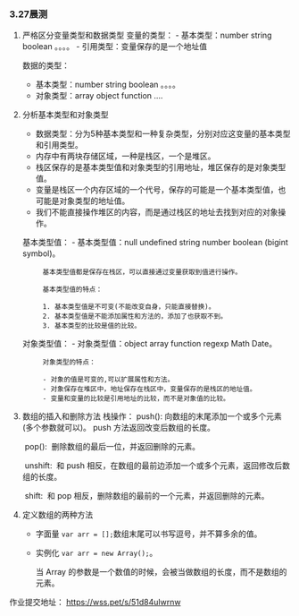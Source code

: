 ### 3.27晨测
1. 严格区分变量类型和数据类型
    变量的类型：
       - 基本类型：number string boolean 。。。。
       - 引用类型：变量保存的是一个地址值

    数据的类型：

    - 基本类型：number string boolean 。。。。
    - 对象类型：array object function ....

2. 分析基本类型和对象类型
    - 数据类型：分为5种基本类型和一种复杂类型，分别对应这变量的基本类型和引用类型。
    - 内存中有两块存储区域，一种是栈区，一个是堆区。
    - 栈区保存的是基本类型值和对象类型的引用地址，堆区保存的是对象类型值。
    - 变量是栈区一个内存区域的一个代号，保存的可能是一个基本类型值，也可能是对象类型的地址值。
    - 我们不能直接操作堆区的内容，而是通过栈区的地址去找到对应的对象操作。

    基本类型值：
       - 基本类型值：null undefined string number boolean (bigint symbol)。

            基本类型值都是保存在栈区，可以直接通过变量获取到值进行操作。

            基本类型值的特点：    

            1. 基本类型值是不可变(不能改变自身，只能直接替换)。
            2. 基本类型值是不能添加属性和方法的，添加了也获取不到。
            3. 基本类型的比较是值的比较。

    对象类型值：
       - 对象类型值：object array function regexp Math Date。

            对象类型的特点：

            - 对象的值是可变的,可以扩展属性和方法。
            - 对象保存在堆区中，地址保存在栈区中，变量保存的是栈区的地址值。
            - 变量和变量的比较是引用地址的比较，而不是对象值的比较。

3. 数组的插入和删除方法
    栈操作：
       push():
            向数组的末尾添加一个或多个元素(多个参数就可以)。
            push 方法返回改变后数组的长度。

    ​	pop():
    ​    删除数组的最后一位，并返回删除的元素。
    
    ​	unshift:
    ​        和 push 相反，在数组的最前边添加一个或多个元素，返回修改后数组的长度。
    
    ​	shift:
    ​    和 pop 相反，删除数组的最前的一个元素，并返回删除的元素。

    
    
4. 定义数组的两种方法
    - 字面量 `var arr = [];`数组末尾可以书写逗号，并不算多余的值。
    - 实例化 `var arr = new Array();`。

        当 Array 的参数是一个数值的时候，会被当做数组的长度，而不是数组的元素。


作业提交地址：
https://wss.pet/s/51d84ulwrnw